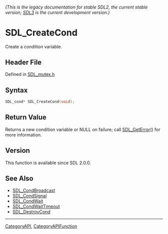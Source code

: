 ###### (This is the legacy documentation for stable SDL2, the current stable version; [SDL3](https://wiki.libsdl.org/SDL3/) is the current development version.)
# SDL_CreateCond

Create a condition variable.

## Header File

Defined in [SDL_mutex.h](https://github.com/libsdl-org/SDL/blob/SDL2/include/SDL_mutex.h)

## Syntax

```c
SDL_cond* SDL_CreateCond(void);

```

## Return Value

Returns a new condition variable or NULL on failure; call
[SDL_GetError](SDL_GetError)() for more information.

## Version

This function is available since SDL 2.0.0.

## See Also

* [SDL_CondBroadcast](SDL_CondBroadcast)
* [SDL_CondSignal](SDL_CondSignal)
* [SDL_CondWait](SDL_CondWait)
* [SDL_CondWaitTimeout](SDL_CondWaitTimeout)
* [SDL_DestroyCond](SDL_DestroyCond)

----
[CategoryAPI](CategoryAPI), [CategoryAPIFunction](CategoryAPIFunction)

